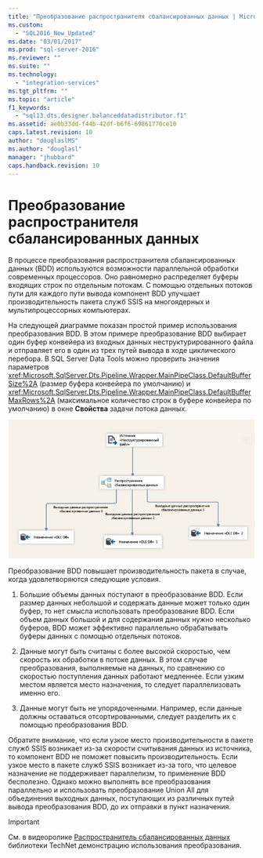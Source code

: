 ```yaml
---
title: "Преобразование распространителя сбалансированных данных | Microsoft Docs"
ms.custom: 
  - "SQL2016_New_Updated"
ms.date: "03/01/2017"
ms.prod: "sql-server-2016"
ms.reviewer: ""
ms.suite: ""
ms.technology: 
  - "integration-services"
ms.tgt_pltfrm: ""
ms.topic: "article"
f1_keywords: 
  - "sql13.dts.designer.balanceddatadistributor.f1"
ms.assetid: ae0b33dd-f44b-42df-b6f6-69861770ce10
caps.latest.revision: 10
author: "douglaslMS"
ms.author: "douglasl"
manager: "jhubbard"
caps.handback.revision: 10
---
```

# Преобразование распространителя сбалансированных данных
  В процессе преобразования распространителя сбалансированных данных (BDD) используются возможности параллельной обработки современных процессоров. Оно равномерно распределяет буферы входящих строк по отдельным потокам. С помощью отдельных потоков пути для каждого пути вывода компонент BDD улучшает производительность пакета служб SSIS на многоядерных и мультипроцессорных компьютерах.  
  
 На следующей диаграмме показан простой пример использования преобразования BDD. В этом примере преобразование BDD выбирает один буфер конвейера из входных данных неструктурированного файла и отправляет его в один из трех путей вывода в ходе циклического перебора. В SQL Server Data Tools можно проверить значения параметров <xref:Microsoft.SqlServer.Dts.Pipeline.Wrapper.MainPipeClass.DefaultBufferSize%2A> (размер буфера конвейера по умолчанию) и <xref:Microsoft.SqlServer.Dts.Pipeline.Wrapper.MainPipeClass.DefaultBufferMaxRows%2A> (максимальное количество строк в буфере конвейера по умолчанию) в окне **Свойства** задачи потока данных.  
  
 ![Распространитель сбалансированных данных](../../../integration-services/data-flow/transformations/media/balanceddatadistributor.JPG "Распространитель сбалансированных данных")  
  
 Преобразование BDD повышает производительность пакета в случае, когда удовлетворяются следующие условия.  
  
1.  Большие объемы данных поступают в преобразование BDD. Если размер данных небольшой и содержать данные может только один буфер, то нет смысла использовать преобразование BDD. Если объем данных большой и для содержания данных нужно несколько буферов, BDD может эффективно параллельно обрабатывать буферы данных с помощью отдельных потоков.  
  
2.  Данные могут быть считаны с более высокой скоростью, чем скорость их обработки в потоке данных. В этом случае преобразования, выполняемые на данных, по сравнению со скоростью поступления данных работают медленнее. Если узким местом является место назначения, то следует параллелизовать именно его.  
  
3.  Данные могут быть не упорядоченными. Например, если данные должны оставаться отсортированными, следует разделить их с помощью преобразования BDD.  
  
 Обратите внимание, что если узкое место производительности в пакете служб SSIS возникает из-за скорости считывания данных из источника, то компонент BDD не поможет повысить производительность. Если узкое место в пакете служб SSIS возникает из-за того, что целевое назначение не поддерживает параллелизм, то применение BDD бесполезно. Однако можно выполнять все преобразования параллельно и использовать преобразование Union All для объединения выходных данных, поступающих из различных путей вывода преобразования BDD, до их отправки в пункт назначения.  
  
> [!IMPORTANT]  
>  См. в видеоролике [Распространитель сбалансированных данных](http://go.microsoft.com/fwlink/?LinkID=226278) библиотеки TechNet демонстрацию использования преобразования.  
  
  